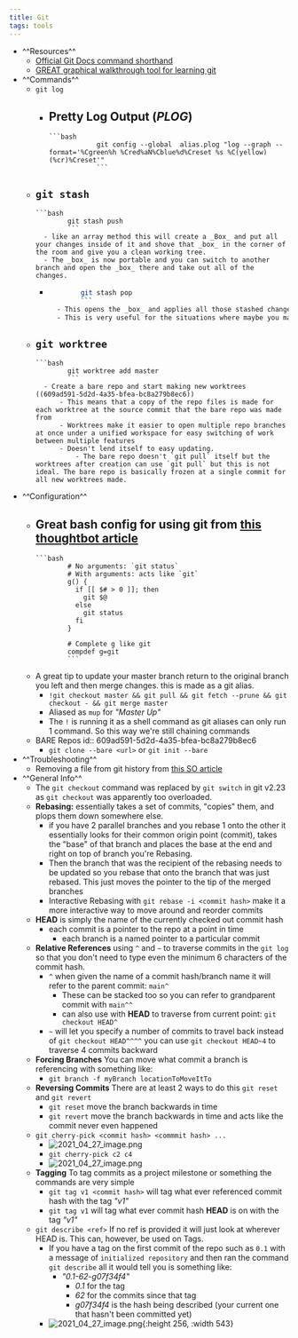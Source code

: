 ```yaml
---
title: Git
tags: tools
---
```


- ^^Resources^^
	- [Official Git Docs command shorthand](https://git-scm.com/docs)
	- [GREAT graphical walkthrough tool for learning git](https://learngitbranching.js.org/)
- ^^Commands^^
	- `git log`
		- Pretty Log Output (_PLOG_)
			-
			  ```bash
			  			  git config --global  alias.plog "log --graph --format='%Cgreen%h %Cred%aN%Cblue%d%Creset %s %C(yellow)(%cr)%Creset'"
			  			  ```
	- `git stash`
		-
		  ```bash
		  		  git stash push 
		  		  ```
			- like an array method this will create a _Box_ and put all your changes inside of it and shove that _box_ in the corner of the room and give you a clean working tree.
			- The _box_ is now portable and you can switch to another branch and open the _box_ there and take out all of the changes.
		-
		  ```bash
		  		  git stash pop
		  		  ```
			- This opens the _box_ and applies all those stashed changes to the current working tree.
			- This is very useful for the situations where maybe you made a bunch of changes and you forgot to make a new branch and you're still on `master`/`main` and you want to move all those changes to the actual feature branch.
	- `git worktree`
		-
		  ```bash
		  		  git worktree add master
		  		  ```
			- Create a bare repo and start making new worktrees ((609ad591-5d2d-4a35-bfea-bc8a279b8ec6))
				- This means that a copy of the repo files is made for each worktree at the source commit that the bare repo was made from
				- Worktrees make it easier to open multiple repo branches at once under a unified workspace for easy switching of work between multiple features
				- Doesn't lend itself to easy updating.
					- The bare repo doesn't `git pull` itself but the worktrees after creation can use `git pull` but this is not ideal. The bare repo is basically frozen at a single commit for all new worktrees made.
- ^^Configuration^^
	- Great bash config for using git from [this thoughtbot article](https://thoughtbot.com/upcase/videos/git-customizing)
		-
		  ```bash
		  		  # No arguments: `git status`
		  		  # With arguments: acts like `git`
		  		  g() {
		  		    if [[ $# > 0 ]]; then
		  		      git $@
		  		    else
		  		      git status
		  		    fi
		  		  }
		  		  
		  		  # Complete g like git
		  		  compdef g=git
		  		  ```
	- A great tip to update your master branch return to the original branch you left and then merge changes. this is made as a git alias.
		- `!git checkout master && git pull && git fetch --prune && git checkout - && git merge master`
		- Aliased as `mup` for _"Master Up"_
		- The `!` is running it as a shell command as git aliases can only run 1 command. So this way we're still chaining commands
	- BARE Repos
	  id:: 609ad591-5d2d-4a35-bfea-bc8a279b8ec6
		- `git clone --bare <url>` or `git init --bare`
- ^^Troubleshooting^^
	- Removing a file from git history from [this SO article](https://stackoverflow.com/questions/307828/how-do-you-fix-a-bad-merge-and-replay-your-good-commits-onto-a-fixed-merge/15729420#15729420)
- ^^General Info^^
	- The `git checkout` command was replaced by `git switch` in git v2.23 as `git checkout` was apparently too overloaded.
	- **Rebasing:** essentially takes a set of commits, "copies" them, and plops them down somewhere else.
		- if you have 2 parallel branches and you rebase 1 onto the other it essentially looks for their common origin point (commit), takes the "base" of that branch and places the base at the end and right on top of branch you're Rebasing.
		- Then the branch that was the recipient of the rebasing needs to be updated so you rebase that onto the branch that was just rebased. This just moves the pointer to the tip of the merged branches
		- Interactive Rebasing with `git rebase -i <commit hash>` make it a more interactive way to move around and reorder commits
	- **HEAD** is simply the name of the currently checked out commit hash
		- each commit is a pointer to the repo at a point in time
			- each branch is a named pointer to a particular commit
	- **Relative References** using `^` and `~` to traverse commits in the `git log` so that you don't need to type even the minimum 6 characters of the commit hash.
		- `^` when given the name of a commit hash/branch name it will refer to the parent commit: `main^`
			- These can be stacked too so you can refer to grandparent commit with `main^^`
			- can also use with **HEAD** to traverse from current point: `git checkout HEAD^`
		- `~` will let you specify a number of commits to travel back instead of `git checkout HEAD^^^^` you can use `git checkout HEAD~4` to traverse 4 commits backward
	- **Forcing Branches** You can move what commit a branch is referencing with something like:
		- `git branch -f myBranch locationToMoveItTo`
	- **Reversing Commits** There are at least 2 ways to do this `git reset` and `git revert`
		- `git reset` move the branch backwards in time
		- `git revert` move the branch backwards in time and acts like the commit never even happened
	- `git cherry-pick <commit hash> <commmit hash> ...`
		- ![2021_04_27_image.png](https://cdn.logseq.com/%2F07ac90d5-a8a5-495c-84ae-a5c969228e383e15d4ae-be18-4a8f-acb1-c3e3cc45cbaf2021_04_27_image.png?Expires=4773158404&Signature=Tz~VjOeuALHDo~htM6IzYhAjMY6xItAyynFz4MnJhk1JuwNeQqhMgDmARACUARHT1pgrWRWvtdRuxTBPBVCZGtGwqJMN~yyT2xn12PKBGixRgjMdf4R~Q8m9wsm58~mjXNoL4M5bVb-WbGmV1m9RCOMw9UwiFb0nqN7ms7mroIC3MSZmlvDrbz8LpJPWkp~KlacU9ZeF6knUV2doFho0cckWfW9LsXiJ3y3goCEEleYOjC9WWDwNBDciRKukUXQZEeH87pkLGlr2NB2ZhYat4NhwlfNbdgRye~iTD7WMMX-p5hOYzuuFCxt0-7H8-5wboemZCELbhveVxvwsP70vSQ__&Key-Pair-Id=APKAJE5CCD6X7MP6PTEA)
		- `git cherry-pick c2 c4`
		- ![2021_04_27_image.png](https://cdn.logseq.com/%2F07ac90d5-a8a5-495c-84ae-a5c969228e382d520a7f-8f7e-4611-8688-f577103228a12021_04_27_image.png?Expires=4773158436&Signature=OVIU3Ae4tfpm0qsdn6a7~pHwIgTHuqNKtnIO7zb46Q2ccC~mLbV8RHgXErVUjRLjeYX3Ya80cR6sHTwqsFx~IW9ejEilesi1YNAr2UNeWN4uw8G8n7PxNHO-v30ZCMEsPfU36liohp6RoGfdpl5v-DfRrlREtKy7jUIofPrG0s0bs7QTIywuW-bB85LxFlI4BO7cavXXqlJhf5SRVVDKg7DSnmxJ4K4v-oxZGfzuBhAfsvU7Vh60JS1CjDI~zX-S7tZ8d5t~5dDl8FR0~J1L2eskouayjFNAIFtSpJ5cIuPH3gHIMXPgXF4UuFl6hv8BTu1vrPiXN5uG~X3Ck3YCyQ__&Key-Pair-Id=APKAJE5CCD6X7MP6PTEA)
	- **Tagging** To tag commits as a project milestone or something the commands are very simple
		- `git tag v1 <commit hash>` will tag what ever referenced commit hash with the tag _"v1"_
		- `git tag v1` will tag what ever commit hash **HEAD** is on with the tag _"v1"_
	- `git describe <ref>` If no ref is provided it will just look at wherever HEAD is. This can, however, be used on Tags.
		- If you have a tag on the first commit of the repo such as `0.1` with a message of `initialized repository` and then ran the command `git describe` all it would tell you is something like:
			- _"0.1-62-g07f34f4"_
				- _0.1_ for the tag
				- _62_ for the commits since that tag
				- _g07f34f4_ is the hash being described (your current one that hasn't been committed yet)
		- ![2021_04_27_image.png](https://cdn.logseq.com/%2F07ac90d5-a8a5-495c-84ae-a5c969228e38150b5d0a-c5e6-401b-b6ee-39fb4031aabe2021_04_27_image.png?Expires=4773160079&Signature=E6p6WMlzNrJ7yVeIR0bADUCYsOUg2QaJAYBnlyHNxG7fAK2XqQete8ZYAQ9yf7rxztozxD8Ya2DDk9GsITJuMpDHRvSaQePFgNkGYhAeflkD-ZDqntqPVNWsyD-TkxdX5Z1WfAhGcR1L6ixWbwAXnOgGa1YRFeqsyCwJOdBSWJfGHbJAJMmAgjQyS4~1-NI7K2ZXX-WYu-hg0GoN4QZ2BiNt4JdrWUN2~flky49CNhFNdZplz1eBLSr~m19CTHNIX3x8kPjHNMO0qzRXaTz6ersk5I2vPpzwcqT8MXoI77suIXgH9nsdFEu4fkxUu5Ac2nEeg8CbcOe91C18Hdi7oQ__&Key-Pair-Id=APKAJE5CCD6X7MP6PTEA){:height 256, :width 543}